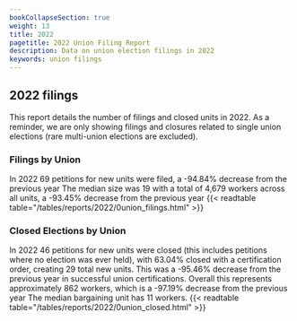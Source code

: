```yaml
---
bookCollapseSection: true
weight: 13
title: 2022
pagetitle: 2022 Union Filing Report
description: Data on union election filings in 2022
keywords: union filings
---
```


## 2022 filings

This report details the number of filings and closed units in 2022. As a reminder, we are only showing filings and closures related to single union elections (rare multi-union elections are excluded).

### Filings by Union
In 2022 69 petitions for new units were filed, a -94.84% decrease from the previous year The median size was 19 with a total of 4,679 workers across all units, a -93.45% decrease from the previous year
{{< readtable table="/tables/reports/2022/0union_filings.html" >}}

### Closed Elections by Union
In 2022 46 petitions for new units were closed (this includes petitions where no election was ever held), with 63.04% closed with a certification order, creating 29 total new units. This was a -95.46% decrease from the previous year in successful union certifications. Overall this represents approximately 862 workers, which is a -97.19% decrease from the previous year The median bargaining unit has 11 workers.
{{< readtable table="/tables/reports/2022/0union_closed.html" >}}
